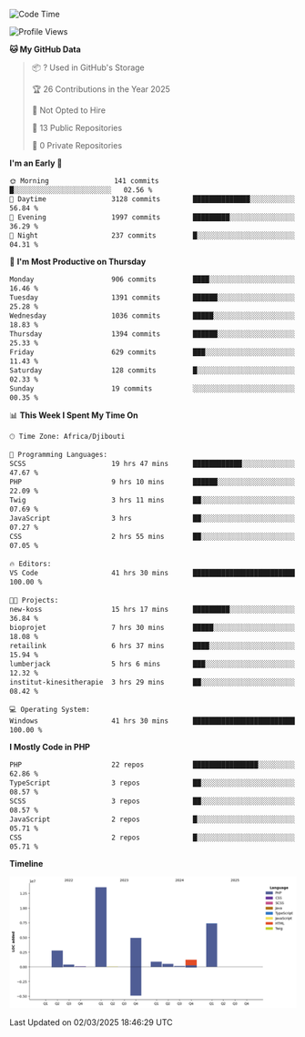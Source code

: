 <!--START_SECTION:waka-->
![Code Time](http://img.shields.io/badge/Code%20Time-2%2C289%20hrs%2035%20mins-blue)

![Profile Views](http://img.shields.io/badge/Profile%20Views-0-blue)

**🐱 My GitHub Data** 

> 📦 ? Used in GitHub's Storage 
 > 
> 🏆 26 Contributions in the Year 2025
 > 
> 🚫 Not Opted to Hire
 > 
> 📜 13 Public Repositories 
 > 
> 🔑 0 Private Repositories 
 > 
**I'm an Early 🐤** 

```text
🌞 Morning                141 commits         █░░░░░░░░░░░░░░░░░░░░░░░░   02.56 % 
🌆 Daytime                3128 commits        ██████████████░░░░░░░░░░░   56.84 % 
🌃 Evening                1997 commits        █████████░░░░░░░░░░░░░░░░   36.29 % 
🌙 Night                  237 commits         █░░░░░░░░░░░░░░░░░░░░░░░░   04.31 % 
```
📅 **I'm Most Productive on Thursday** 

```text
Monday                   906 commits         ████░░░░░░░░░░░░░░░░░░░░░   16.46 % 
Tuesday                  1391 commits        ██████░░░░░░░░░░░░░░░░░░░   25.28 % 
Wednesday                1036 commits        █████░░░░░░░░░░░░░░░░░░░░   18.83 % 
Thursday                 1394 commits        ██████░░░░░░░░░░░░░░░░░░░   25.33 % 
Friday                   629 commits         ███░░░░░░░░░░░░░░░░░░░░░░   11.43 % 
Saturday                 128 commits         █░░░░░░░░░░░░░░░░░░░░░░░░   02.33 % 
Sunday                   19 commits          ░░░░░░░░░░░░░░░░░░░░░░░░░   00.35 % 
```


📊 **This Week I Spent My Time On** 

```text
🕑︎ Time Zone: Africa/Djibouti

💬 Programming Languages: 
SCSS                     19 hrs 47 mins      ████████████░░░░░░░░░░░░░   47.67 % 
PHP                      9 hrs 10 mins       ██████░░░░░░░░░░░░░░░░░░░   22.09 % 
Twig                     3 hrs 11 mins       ██░░░░░░░░░░░░░░░░░░░░░░░   07.69 % 
JavaScript               3 hrs               ██░░░░░░░░░░░░░░░░░░░░░░░   07.27 % 
CSS                      2 hrs 55 mins       ██░░░░░░░░░░░░░░░░░░░░░░░   07.05 % 

🔥 Editors: 
VS Code                  41 hrs 30 mins      █████████████████████████   100.00 % 

🐱‍💻 Projects: 
new-koss                 15 hrs 17 mins      █████████░░░░░░░░░░░░░░░░   36.84 % 
bioprojet                7 hrs 30 mins       █████░░░░░░░░░░░░░░░░░░░░   18.08 % 
retailink                6 hrs 37 mins       ████░░░░░░░░░░░░░░░░░░░░░   15.94 % 
lumberjack               5 hrs 6 mins        ███░░░░░░░░░░░░░░░░░░░░░░   12.32 % 
institut-kinesitherapie  3 hrs 29 mins       ██░░░░░░░░░░░░░░░░░░░░░░░   08.42 % 

💻 Operating System: 
Windows                  41 hrs 30 mins      █████████████████████████   100.00 % 
```

**I Mostly Code in PHP** 

```text
PHP                      22 repos            ████████████████░░░░░░░░░   62.86 % 
TypeScript               3 repos             ██░░░░░░░░░░░░░░░░░░░░░░░   08.57 % 
SCSS                     3 repos             ██░░░░░░░░░░░░░░░░░░░░░░░   08.57 % 
JavaScript               2 repos             █░░░░░░░░░░░░░░░░░░░░░░░░   05.71 % 
CSS                      2 repos             █░░░░░░░░░░░░░░░░░░░░░░░░   05.71 % 
```



**Timeline**

![Lines of Code chart](https://raw.githubusercontent.com/tahar-elgunaoui/tahar-elgunaoui/main/assets/bar_graph.png)


 Last Updated on 02/03/2025 18:46:29 UTC
<!--END_SECTION:waka-->
